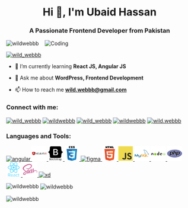 <h1 align="center">Hi 👋, I'm Ubaid Hassan</h1>
<h3 align="center">A Passionate Frontend Developer from Pakistan</h3>
<img align="right" alt="Coding" width="400" src="https://mir-s3-cdn-cf.behance.net/project_modules/disp/156b9b116770475.6068beff48169.gif">

<p align="left"> <img src="https://komarev.com/ghpvc/?username=wildwebbb&label=Profile%20views&color=0e75b6&style=flat" alt="wildwebbb" /> </p>

<p align="left"> <a href="https://twitter.com/wild_webbb" target="blank"><img src="https://img.shields.io/twitter/follow/wild_webbb?logo=twitter&style=for-the-badge" alt="wild_webbb" /></a> </p>

- 🌱 I’m currently learning **React JS, Angular JS**

- 💬 Ask me about **WordPress, Frontend Development**

- 📫 How to reach me **wild.webbb@gmail.com**

<h3 align="left">Connect with me:</h3>
<p align="left">
<a href="https://codepen.io/wild_webbb" target="blank"><img align="center" src="https://raw.githubusercontent.com/rahuldkjain/github-profile-readme-generator/master/src/images/icons/Social/codepen.svg" alt="wild_webbb" height="30" width="40" /></a>
<a href="https://dev.to/wildwebbb" target="blank"><img align="center" src="https://raw.githubusercontent.com/rahuldkjain/github-profile-readme-generator/master/src/images/icons/Social/devto.svg" alt="wildwebbb" height="30" width="40" /></a>
<a href="https://twitter.com/wild_webbb" target="blank"><img align="center" src="https://raw.githubusercontent.com/rahuldkjain/github-profile-readme-generator/master/src/images/icons/Social/twitter.svg" alt="wild_webbb" height="30" width="40" /></a>
<a href="https://linkedin.com/in/wildwebbb" target="blank"><img align="center" src="https://raw.githubusercontent.com/rahuldkjain/github-profile-readme-generator/master/src/images/icons/Social/linked-in-alt.svg" alt="wildwebbb" height="30" width="40" /></a>
<a href="https://instagram.com/wild.webbb" target="blank"><img align="center" src="https://raw.githubusercontent.com/rahuldkjain/github-profile-readme-generator/master/src/images/icons/Social/instagram.svg" alt="wild.webbb" height="30" width="40" /></a>
</p>

<h3 align="left">Languages and Tools:</h3>
<p align="left"> <a href="https://angular.io" target="_blank" rel="noreferrer"> <img src="https://angular.io/assets/images/logos/angular/angular.svg" alt="angular" width="40" height="40"/> </a> <a href="https://angular.io" target="_blank" rel="noreferrer"> <img src="https://raw.githubusercontent.com/devicons/devicon/master/icons/angularjs/angularjs-original-wordmark.svg" alt="angularjs" width="40" height="40"/> </a> <a href="https://getbootstrap.com" target="_blank" rel="noreferrer"> <img src="https://raw.githubusercontent.com/devicons/devicon/master/icons/bootstrap/bootstrap-plain-wordmark.svg" alt="bootstrap" width="40" height="40"/> </a> <a href="https://www.w3schools.com/css/" target="_blank" rel="noreferrer"> <img src="https://raw.githubusercontent.com/devicons/devicon/master/icons/css3/css3-original-wordmark.svg" alt="css3" width="40" height="40"/> </a> <a href="https://www.figma.com/" target="_blank" rel="noreferrer"> <img src="https://www.vectorlogo.zone/logos/figma/figma-icon.svg" alt="figma" width="40" height="40"/> </a> <a href="https://www.w3.org/html/" target="_blank" rel="noreferrer"> <img src="https://raw.githubusercontent.com/devicons/devicon/master/icons/html5/html5-original-wordmark.svg" alt="html5" width="40" height="40"/> </a> <a href="https://developer.mozilla.org/en-US/docs/Web/JavaScript" target="_blank" rel="noreferrer"> <img src="https://raw.githubusercontent.com/devicons/devicon/master/icons/javascript/javascript-original.svg" alt="javascript" width="40" height="40"/> </a> <a href="https://www.mysql.com/" target="_blank" rel="noreferrer"> <img src="https://raw.githubusercontent.com/devicons/devicon/master/icons/mysql/mysql-original-wordmark.svg" alt="mysql" width="40" height="40"/> </a> <a href="https://nodejs.org" target="_blank" rel="noreferrer"> <img src="https://raw.githubusercontent.com/devicons/devicon/master/icons/nodejs/nodejs-original-wordmark.svg" alt="nodejs" width="40" height="40"/> </a> <a href="https://www.php.net" target="_blank" rel="noreferrer"> <img src="https://raw.githubusercontent.com/devicons/devicon/master/icons/php/php-original.svg" alt="php" width="40" height="40"/> </a> <a href="https://reactjs.org/" target="_blank" rel="noreferrer"> <img src="https://raw.githubusercontent.com/devicons/devicon/master/icons/react/react-original-wordmark.svg" alt="react" width="40" height="40"/> </a> <a href="https://sass-lang.com" target="_blank" rel="noreferrer"> <img src="https://raw.githubusercontent.com/devicons/devicon/master/icons/sass/sass-original.svg" alt="sass" width="40" height="40"/> </a> <a href="https://www.adobe.com/products/xd.html" target="_blank" rel="noreferrer"> <img src="https://cdn.worldvectorlogo.com/logos/adobe-xd.svg" alt="xd" width="40" height="40"/> </a> </p>

<p><img align="left" src="https://github-readme-stats.vercel.app/api/top-langs?username=wildwebbb&show_icons=true&locale=en&layout=compact" alt="wildwebbb" /></p>

<p>&nbsp;<img align="center" src="https://github-readme-stats.vercel.app/api?username=wildwebbb&show_icons=true&locale=en" alt="wildwebbb" /></p>

<p><img align="center" src="https://github-readme-streak-stats.herokuapp.com/?user=wildwebbb&" alt="wildwebbb" /></p>
